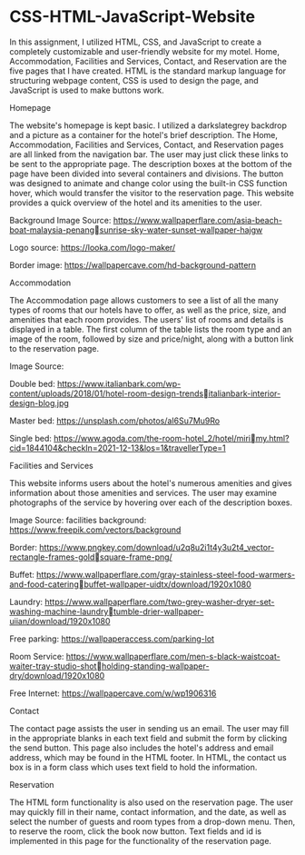 # CSS-HTML-JavaScript-Website


In this assignment, I utilized HTML, CSS, and JavaScript to create a completely 
customizable and user-friendly website for my motel. Home, Accommodation, Facilities 
and Services, Contact, and Reservation are the five pages that I have created. HTML is 
the standard markup language for structuring webpage content, CSS is used to design 
the page, and JavaScript is used to make buttons work.



Homepage

The website's homepage is kept basic. I utilized a darkslategrey backdrop and a picture 
as a container for the hotel's brief description. The Home, Accommodation, Facilities 
and Services, Contact, and Reservation pages are all linked from the navigation bar. 
The user may just click these links to be sent to the appropriate page. The description 
boxes at the bottom of the page have been divided into several containers and 
divisions. The button was designed to animate and change color using the built-in CSS 
function hover, which would transfer the visitor to the reservation page. This website 
provides a quick overview of the hotel and its amenities to the user.

Background Image Source: https://www.wallpaperflare.com/asia-beach-boat-malaysia-penangsunrise-sky-water-sunset-wallpaper-hajgw

Logo source: https://looka.com/logo-maker/

Border image: https://wallpapercave.com/hd-background-pattern



Accommodation

The Accommodation page allows customers to see a list of all the many types of rooms 
that our hotels have to offer, as well as the price, size, and amenities that each room 
provides. The users' list of rooms and details is displayed in a table. The first column of 
the table lists the room type and an image of the room, followed by size and price/night, 
along with a button link to the reservation page.

Image Source: 

Double bed: https://www.italianbark.com/wp-content/uploads/2018/01/hotel-room-design-trendsitalianbark-interior-design-blog.jpg

Master bed: https://unsplash.com/photos/aI6Su7Mu9Ro

Single bed: https://www.agoda.com/the-room-hotel_2/hotel/mirimy.html?cid=1844104&checkIn=2021-12-13&los=1&travellerType=1



Facilities and Services

This website informs users about the hotel's numerous amenities and gives information 
about those amenities and services. The user may examine photographs of the service 
by hovering over each of the description boxes.

Image Source: 
facilities background: https://www.freepik.com/vectors/background

Border: https://www.pngkey.com/download/u2q8u2i1t4y3u2t4_vector-rectangle-frames-goldsquare-frame-png/

Buffet: https://www.wallpaperflare.com/gray-stainless-steel-food-warmers-and-food-cateringbuffet-wallpaper-uidtx/download/1920x1080

Laundry: https://www.wallpaperflare.com/two-grey-washer-dryer-set-washing-machine-laundrytumble-drier-wallpaper-uiian/download/1920x1080

Free parking: https://wallpaperaccess.com/parking-lot

Room Service: https://www.wallpaperflare.com/men-s-black-waistcoat-waiter-tray-studio-shotholding-standing-wallpaper-dry/download/1920x1080

Free Internet: https://wallpapercave.com/w/wp1906316


Contact

The contact page assists the user in sending us an email. The user may fill in the 
appropriate blanks in each text field and submit the form by clicking the send button. 
This page also includes the hotel's address and email address, which may be found in 
the HTML footer. In HTML, the contact us box is in a form class which uses text field to 
hold the information.



Reservation

The HTML form functionality is also used on the reservation page. The user may quickly 
fill in their name, contact information, and the date, as well as select the number of 
guests and room types from a drop-down menu. Then, to reserve the room, click the 
book now button. Text fields and id is implemented in this page for the functionality of 
the reservation page.
